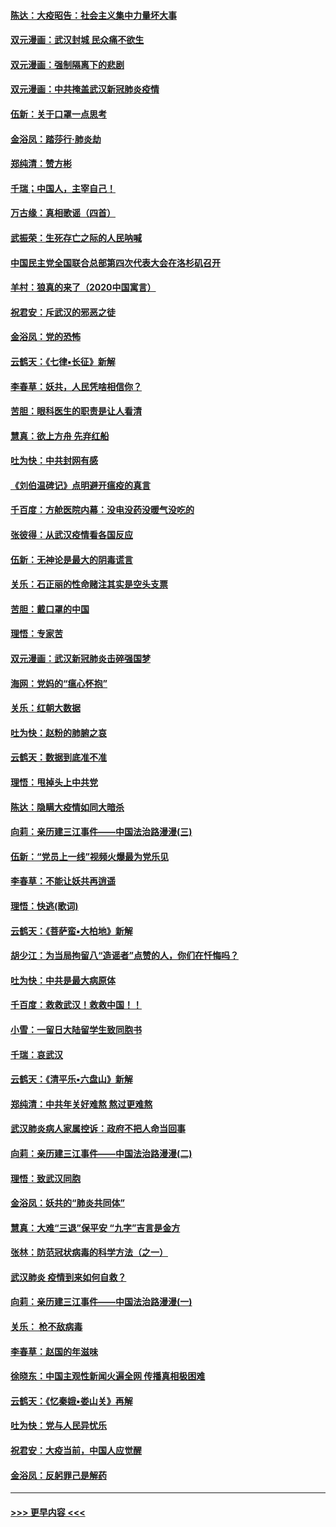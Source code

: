 #### [陈达：大疫昭告：社会主义集中力量坏大事](../pages/nsc993/n11859419.md?t=02120531) 
#### [双元漫画：武汉封城 民众痛不欲生](../pages/nsc993/n11859287.md?t=02120531) 
#### [双元漫画：强制隔离下的悲剧](../pages/nsc993/n11859244.md?t=02120531) 
#### [双元漫画：中共掩盖武汉新冠肺炎疫情](../pages/nsc993/n11858249.md?t=02120531) 
#### [伍新：关于口罩一点思考](../pages/nsc993/n11859195.md?t=02120531) 
#### [金浴凤：踏莎行‧肺炎劫](../pages/nsc993/n11858227.md?t=02120531) 
#### [郑纯清：赞方彬](../pages/nsc993/n11856803.md?t=02120531) 
#### [千瑞；中国人，主宰自己！](../pages/nsc993/n11856793.md?t=02120531) 
#### [万古缘：真相歌谣（四首）](../pages/nsc993/n11856263.md?t=02120531) 
#### [武振荣：生死存亡之际的人民呐喊](../pages/nsc993/n11856256.md?t=02120531) 
#### [中国民主党全国联合总部第四次代表大会在洛杉矶召开](../pages/nsc993/n11856344.md?t=02120531) 
#### [羊村：狼真的来了（2020中国寓言）](../pages/nsc993/n11856229.md?t=02120531) 
#### [祝君安：斥武汉的邪恶之徒](../pages/nsc993/n11855861.md?t=02120531) 
#### [金浴凤：党的恐怖](../pages/nsc993/n11855849.md?t=02120531) 
#### [云鹤天：《七律▪长征》新解](../pages/nsc993/n11855479.md?t=02120531) 
#### [李春草：妖共，人民凭啥相信你？](../pages/nsc993/n11855196.md?t=02120531) 
#### [苦胆：眼科医生的职责是让人看清](../pages/nsc993/n11853840.md?t=02120531) 
#### [慧真：欲上方舟 先弃红船](../pages/nsc993/n11853483.md?t=02120531) 
#### [吐为快：中共封网有感](../pages/nsc993/n11852575.md?t=02120531) 
#### [《刘伯温碑记》点明避开瘟疫的真言](../pages/nsc993/n11852128.md?t=02120531) 
#### [千百度：方舱医院内幕：没电没药没暖气没吃的](../pages/nsc993/n11850211.md?t=02120531) 
#### [张彼得：从武汉疫情看各国反应](../pages/nsc993/n11850102.md?t=02120531) 
#### [伍新：无神论是最大的阴毒谎言](../pages/nsc993/n11846129.md?t=02120531) 
#### [关乐：石正丽的性命赌注其实是空头支票](../pages/nsc993/n11846109.md?t=02120531) 
#### [苦胆：戴口罩的中国](../pages/nsc993/n11845576.md?t=02120531) 
#### [理悟：专家苦](../pages/nsc993/n11845564.md?t=02120531) 
#### [双元漫画：武汉新冠肺炎击碎强国梦](../pages/nsc993/n11843320.md?t=02120531) 
#### [海网：党妈的“瘟心怀抱”](../pages/nsc993/n11840740.md?t=02120531) 
#### [关乐：红朝大数据](../pages/nsc993/n11840675.md?t=02120531) 
#### [吐为快：赵粉的肺腑之哀](../pages/nsc993/n11840618.md?t=02120531) 
#### [云鹤天：数据到底准不准](../pages/nsc993/n11840325.md?t=02120531) 
#### [理悟：甩掉头上中共党](../pages/nsc993/n11838826.md?t=02120531) 
#### [陈达：隐瞒大疫情如同大暗杀](../pages/nsc993/n11838771.md?t=02120531) 
#### [向莉：亲历建三江事件——中国法治路漫漫(三)](../pages/nsc993/n11831825.md?t=02120531) 
#### [伍新：“党员上一线”视频火爆最为党乐见](../pages/nsc993/n11838200.md?t=02120531) 
#### [李春草：不能让妖共再逍遥](../pages/nsc993/n11838102.md?t=02120531) 
#### [理悟：快逃(歌词)](../pages/nsc993/n11838083.md?t=02120531) 
#### [云鹤天：《菩萨蛮▪大柏地》新解](../pages/nsc993/n11838059.md?t=02120531) 
#### [胡少江：为当局拘留八“造谣者”点赞的人，你们在忏悔吗？](../pages/nsc993/n11836801.md?t=02120531) 
#### [吐为快：中共是最大病原体](../pages/nsc993/n11836748.md?t=02120531) 
#### [千百度：救救武汉！救救中国！！](../pages/nsc993/n11836145.md?t=02120531) 
#### [小雪：一留日大陆留学生致同胞书](../pages/nsc993/n11834624.md?t=02120531) 
#### [千瑞：哀武汉](../pages/nsc993/n11833647.md?t=02120531) 
#### [云鹤天：《清平乐▪六盘山》新解](../pages/nsc993/n11833611.md?t=02120531) 
#### [郑纯清：中共年关好难熬 熬过更难熬](../pages/nsc993/n11833489.md?t=02120531) 
#### [武汉肺炎病人家属控诉：政府不把人命当回事](../pages/nsc993/n11833205.md?t=02120531) 
#### [向莉：亲历建三江事件——中国法治路漫漫(二)](../pages/nsc993/n11829102.md?t=02120531) 
#### [理悟：致武汉同胞](../pages/nsc993/n11831522.md?t=02120531) 
#### [金浴凤：妖共的“肺炎共同体”](../pages/nsc993/n11829448.md?t=02120531) 
#### [慧真：大难“三退”保平安 “九字”吉言是金方](../pages/nsc993/n11829501.md?t=02120531) 
#### [张林：防范冠状病毒的科学方法（之一）](../pages/nsc993/n11828618.md?t=02120531) 
#### [武汉肺炎 疫情到来如何自救？](../pages/nsc993/n11827632.md?t=02120531) 
#### [向莉：亲历建三江事件——中国法治路漫漫(一)](../pages/nsc993/n11827190.md?t=02120531) 
#### [关乐： 枪不敌病毒](../pages/nsc993/n11826746.md?t=02120531) 
#### [李春草：赵国的年滋味](../pages/nsc993/n11826321.md?t=02120531) 
#### [徐晓东：中国主观性新闻火遍全网 传播真相极困难](../pages/nsc993/n11826508.md?t=02120531) 
#### [云鹤天：《忆秦娥▪娄山关》再解](../pages/nsc993/n11824682.md?t=02120531) 
#### [吐为快：党与人民异忧乐](../pages/nsc993/n11824660.md?t=02120531) 
#### [祝君安：大疫当前，中国人应觉醒](../pages/nsc993/n11821946.md?t=02120531) 
#### [金浴凤：反躬罪己是解药](../pages/nsc993/n11820280.md?t=02120531) 

----
#### [ >>> 更早内容 <<< ](../indexes/nsc993-earlier.md)
